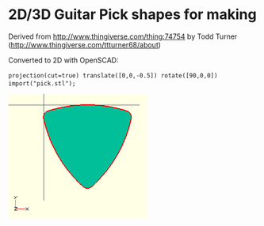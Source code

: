 2D/3D Guitar Pick shapes for making
===================================

Derived from http://www.thingiverse.com/thing:74754 by Todd Turner (http://www.thingiverse.com/ttturner68/about)

Converted to 2D with OpenSCAD:

    projection(cut=true) translate([0,0,-0.5]) rotate([90,0,0]) import("pick.stl");


![pick](https://github.com/tobyjaffey/pick/raw/master/pick.png "Pick")

